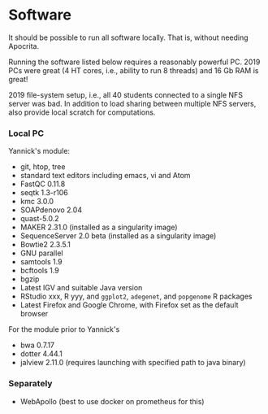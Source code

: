 # Software

It should be possible to run all software locally. That is, without needing
Apocrita.

Running the software listed below requires a reasonably powerful PC. 2019 PCs
were great (4 HT cores, i.e., ability to run 8 threads) and 16 Gb RAM is great!

2019 file-system setup, i.e., all 40 students connected to a single NFS server
was bad. In addition to load sharing between multiple NFS servers, also provide
local scratch for computations.

### Local PC

Yannick's module:

* git, htop, tree
* standard text editors including emacs, vi and Atom
* FastQC 0.11.8
* seqtk 1.3-r106
* kmc 3.0.0
* SOAPdenovo 2.04
* quast-5.0.2
* MAKER 2.31.0 (installed as a singularity image)
* SequenceServer 2.0 beta (installed as a singularity image)
* Bowtie2 2.3.5.1
* GNU parallel
* samtools 1.9
* bcftools 1.9
* bgzip
* Latest IGV and suitable Java version
* RStudio xxx, R yyy, and `ggplot2`, `adegenet`, and `popgenome` R packages
* Latest Firefox and Google Chrome, with Firefox set as the default browser

For the module prior to Yannick's
* bwa 0.7.17
* dotter 4.44.1
* jalview 2.11.0 (requires launching with specified path to java binary)


### Separately

* WebApollo (best to use docker on prometheus for this)
